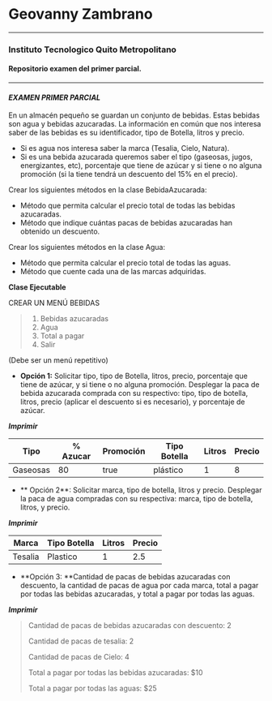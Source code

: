 # Geovanny Zambrano

------------


### Instituto Tecnologico Quito Metropolitano
#### Repositorio examen del primer parcial.

------------

#### *EXAMEN PRIMER PARCIAL*
En un almacén pequeño se guardan un conjunto de bebidas. Estas bebidas son agua y bebidas azucaradas. La información en común que nos interesa saber de las bebidas es su identificador, tipo de Botella, litros y precio. 
- Si es agua nos interesa saber la marca (Tesalia, Cielo, Natura). 
- Si es una bebida azucarada queremos saber el tipo (gaseosas, jugos, energizantes, etc), porcentaje que tiene de azúcar y si tiene o no alguna promoción (si la tiene tendrá un descuento del 15% en el precio). 

Crear los siguientes métodos en la clase BebidaAzucarada:
- Método que permita calcular el precio total de todas las bebidas azucaradas.
- Método que indique cuántas pacas de bebidas azucaradas han obtenido un descuento.

Crear los siguientes métodos en la clase Agua:
- Método que permita calcular el precio total de todas las aguas.
- Método que cuente cada una de las marcas adquiridas.

**Clase Ejecutable**

CREAR UN MENÚ BEBIDAS

> 1. Bebidas azucaradas
> 1. Agua
> 1. Total a pagar
> 1. Salir 

(Debe ser un menú repetitivo)

- **Opción 1:** Solicitar tipo, tipo de Botella, litros, precio, porcentaje que tiene de azúcar, y si tiene o no alguna promoción. Desplegar la paca de bebida azucarada comprada con su respectivo: tipo, tipo de botella, litros, precio (aplicar el descuento si es necesario), y porcentaje de azúcar.

***Imprimir***

|  Tipo |  % Azucar  | Promoción  | Tipo Botella   | Litros | Precio  |
| ------------ | ------------ | ------------ | ------------ | ------------ | ------------ |
|  Gaseosas | 80  | true  |  plástico | 1  |  8 |

- ** Opción 2**: Solicitar marca, tipo de botella, litros y precio. Desplegar la paca de agua compradas con su respectiva: marca, tipo de botella, litros, y precio.

***Imprimir***

|  Marca | Tipo Botella  | Litros  | Precio  |
| ------------ | ------------ | ------------ | ------------ |
| Tesalia  |  Plastico  |  1 |  2.5 |



- **Opción 3: **Cantidad de pacas de bebidas azucaradas con descuento, la cantidad de pacas de agua por cada marca, total a pagar por todas las bebidas azucaradas, y total a pagar por todas las aguas.


***Imprimir***
> Cantidad de pacas de bebidas azucaradas con descuento: 2
> 
> Cantidad de pacas de tesalia: 2
> 
> Cantidad de pacas de Cielo: 4
> 
> Total a pagar por todas las bebidas azucaradas: $10
> 
> Total a pagar por todas las aguas: $25
